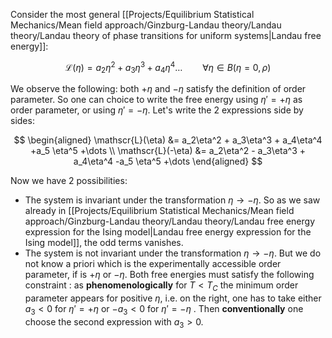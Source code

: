 Consider the most general [[Projects/Equilibrium Statistical Mechanics/Mean field approach/Ginzburg-Landau theory/Landau theory/Landau theory of phase transitions for uniform systems|Landau free energy]]:

$$ \mathscr{L}(\eta) =  a_2\eta^2 + a_3\eta^3 + a_4\eta^4 \dots \qquad \forall \eta \in B(\eta=0,\rho)$$

We observe the following: both $+\eta$ and $-\eta$ satisfy the definition of order parameter.
So one can choice to write the free energy using $\eta' = +\eta$ as order parameter, or using $\eta' = -\eta$.
Let's write the 2 expressions side by sides:

$$
\begin{aligned}
\mathscr{L}(\eta) &=  a_2\eta^2 + a_3\eta^3 + a_4\eta^4 +a_5 \eta^5 +\dots \\
\mathscr{L}(-\eta) &=  a_2\eta^2 - a_3\eta^3 + a_4\eta^4 -a_5 \eta^5 +\dots
\end{aligned}
$$

Now we have 2 possibilities:
- The system is invariant under the transformation $\eta \to -\eta$. So as we saw already in [[Projects/Equilibrium Statistical Mechanics/Mean field approach/Ginzburg-Landau theory/Landau theory/Landau free energy expression for the Ising model|Landau free energy expression for the Ising model]], the odd terms vanishes.
- The system is not invariant under the transformation $\eta \to -\eta$. But we do not know a priori which is the experimentally accessible order parameter, if is $+\eta$ or $-\eta$. Both free energies must satisfy the following constraint : as **phenomenologically** for $T<T_C$ the minimum order parameter appears for positive $\eta$,  i.e. on the right, one has to take either $a_3<0$ for $\eta' = +\eta$ or $-a_3<0$ for $\eta' = -\eta$ . Then **conventionally** one choose the second expression with $a_3>0$.

